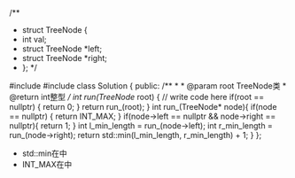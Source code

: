 /**
 * struct TreeNode {
 *	int val;
 *	struct TreeNode *left;
 *	struct TreeNode *right;
 * };
 */

#include <algorithm>
#include <climits>
class Solution {
public:
    /**
     * 
     * @param root TreeNode类 
     * @return int整型
     */
    int run(TreeNode* root) {
        // write code here
        if(root == nullptr) {
            return 0;
        }
        return run_(root);
    }
    int run_(TreeNode* node){
        if(node == nullptr) {
            return INT_MAX;
        }
        if(node->left == nullptr && node->right == nullptr){
            return 1;
        }
        int l_min_length = run_(node->left);
        int r_min_length = run_(node->right);
        return std::min(l_min_length, r_min_length) + 1;
    }
};

* std::min在<algorithm>中
* INT_MAX在<climits>中
